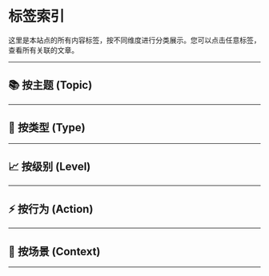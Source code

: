 # 标签索引

这里是本站点的所有内容标签，按不同维度进行分类展示。您可以点击任意标签，查看所有关联的文章。

---

## 📚 按主题 (Topic)

<!-- material/tags { include: [
"Topic-AI-AssistedDev", "Topic-Academics", "Topic-ActionPlan", "Topic-Algorithms", "Topic-Automation", 
"Topic-CSS", "Topic-CareerPlanning", "Topic-Communication", "Topic-ComputerLiteracy", "Topic-CriticalThinking", 
"Topic-DecisionMaking", "Topic-DevOps", "Topic-FileManagement", "Topic-Git", "Topic-GitHub", 
"Topic-GoalSetting", "Topic-Health", "Topic-InformationLiteracy", "Topic-InterpersonalSkills", "Topic-Linux", 
"Topic-MajorTransfer", "Topic-Markdown", "Topic-MindsetModel", "Topic-OperatingSystem", "Topic-Postgraduate", 
"Topic-Productivity", "Topic-SelfAwareness", "Topic-SelfManagement", "Topic-Shell", "Topic-Typing"

] } -->

---

## 📄 按类型 (Type)

<!-- material/tags { include: [
"Type-CaseStudy", "Type-Cheatsheet", "Type-Concept", "Type-Example", "Type-Experience", 
"Type-Guide", "Type-LearningMethod", "Type-Specification", "Type-Tutorial"
] } -->

---

## 📈 按级别 (Level)

<!-- material/tags { include: [
"Level-Advanced", "Level-Beginner", "Level-Foundational", "Level-Intermediate"
] } -->

---

## ⚡️ 按行为 (Action)

<!-- material/tags { include: [
"Action-Building", "Action-Collaboration", "Action-Deployment", "Action-Learning", "Action-Optimizing", 
"Action-Practical", "Action-Setup", "Action-Thinking", "Action-Writing"
] } -->

---

## 🎯 按场景 (Context)

<!-- material/tags { include: [
"Context-NCU", "Context-Project", "Context-TeamInternal"
] } -->

---
